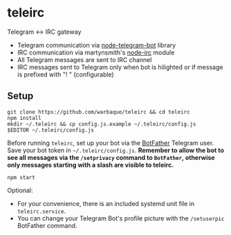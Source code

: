 teleirc
=======

Telegram <-> IRC gateway

* Telegram communication via
  [node-telegram-bot](https://github.com/orzFly/node-telegram-bot) library
* IRC communication via martynsmith's
  [node-irc](https://github.com/martynsmith/node-irc) module
* All Telegram messages are sent to IRC channel
* IRC messages sent to Telegram only when bot is hilighted or if message is
  prefixed with "! " (configurable)

Setup
-----

    git clone https://github.com/warbaque/teleirc && cd teleirc
    npm install
    mkdir ~/.teleirc && cp config.js.example ~/.teleirc/config.js
    $EDITOR ~/.teleirc/config.js

Before running `teleirc`, set up your bot via the
[BotFather](https://telegram.me/botfather) Telegram user. Save your bot token
in `~/.teleirc/config.js`. **Remember to allow the bot to see all messages via
the `/setprivacy` command to `BotFather`, otherwise only messages starting with
a slash are visible to teleirc.**

    npm start

Optional:

- For your convenience, there is an included systemd unit file in
  `teleirc.service`.
- You can change your Telegram Bot's profile picture with the `/setuserpic`
  BotFather command.
